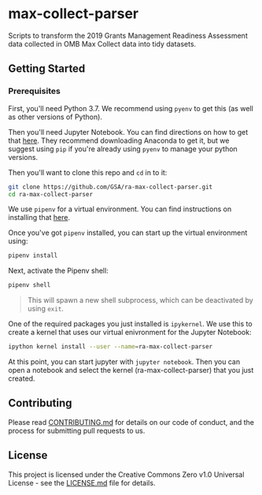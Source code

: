 # max-collect-parser
Scripts to transform the 2019 Grants Management Readiness Assessment data collected in OMB Max Collect data into tidy datasets.

## Getting Started

### Prerequisites
First, you'll need Python 3.7. We recommend using `pyenv` to get this (as well as other versions of Python).

Then you'll need Jupyter Notebook. You can find directions on how to get that [here](https://jupyter.org/install). They recommend downloading Anaconda to get it, but we suggest using `pip` if you're already using `pyenv` to manage your python versions.

Then you'll want to clone this repo and `cd` in to it:

```bash
git clone https://github.com/GSA/ra-max-collect-parser.git
cd ra-max-collect-parser
```

We use `pipenv` for a virtual environment. You can find instructions on installing that [here](https://pipenv.readthedocs.io/en/latest/install/#installing-pipenv).

Once you've got `pipenv` installed, you can start up the virtual environment using:

```bash
pipenv install
```

Next, activate the Pipenv shell:

```bash
pipenv shell
```

>This will spawn a new shell subprocess, which can be deactivated by using `exit`.

One of the required packages you just installed is `ipykernel`. We use this to create a kernel that uses our virtual enivronment for the Jupyter Notebook:

```bash
ipython kernel install --user --name=ra-max-collect-parser
```

At this point, you can start jupyter with `jupyter notebook`. Then you can open a notebook and select the kernel (ra-max-collect-parser) that you just created.

## Contributing
Please read [CONTRIBUTING.md](https://github.com/GSA/ra-max-collect-parser/blob/master/.github/CONTRIBUTING.MD) for details on our code of conduct, and the process for submitting pull requests to us.

## License
This project is licensed under the Creative Commons Zero v1.0 Universal License - see the [LICENSE.md](https://github.com/GSA/ra-max-collect-parser/blob/master/.github/LICENSE) file for details.
